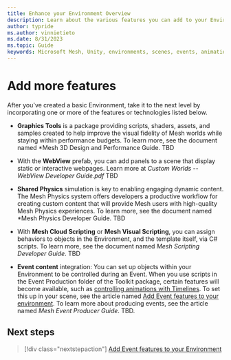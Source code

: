```yaml
---
title: Enhance your Environment Overview
description: Learn about the various features you can add to your Environment.
author: typride
ms.author: vinnietieto
ms.date: 8/31/2023
ms.topic: Guide
keywords: Microsoft Mesh, Unity, environments, scenes, events, animation, timelines, templates, graphics tools, webview, physics, scripting
---
```


# Add more features

After you've created a basic Environment, take it to the next level by incorporating one or more of the features or technologies listed below. 

- **Graphics Tools** is a package providing scripts, shaders, assets,
    and samples created to help improve the visual fidelity of Mesh
    worlds while staying within performance budgets. To learn more, see
    the document named *Mesh 3D Design and Performance Guide. TBD

-   With the **WebView** prefab, you can add panels to a scene
    that display static or interactive webpages. Learn more at *Custom
    Worlds --* *WebView Developer Guide.pdf* TBD

- **Shared Physics** simulation is key to enabling engaging dynamic
    content. The Mesh Physics system offers developers a productive
    workflow for creating custom content that will provide Mesh users
    with high-quality Mesh Physics experiences. To learn more, see the
    document named *Mesh Physics Developer Guide. TBD

-   With **Mesh Cloud Scripting** or **Mesh Visual Scripting**, you can
    assign behaviors to objects in the Environment, and the template
    itself, via C# scripts. To learn more, see the document named *Mesh
    Scripting Developer Guide*. TBD

-   **Event content** integration: You can set up objects within your Environment to be controlled during an Event. When you use scripts in the Event Production folder of the Toolkit package, certain features will become available, such as [controlling animations with Timelines](animations-and-timelines.md). To set this up in your scene, see the article named [Add Event features to your environment](add-event-features). To learn more about producing events, see the article named *Mesh Event Producer Guide*. TBD.

## Next steps

> [!div class="nextstepaction"]
> [Add Event features to your Environment](add-event-features.md)
